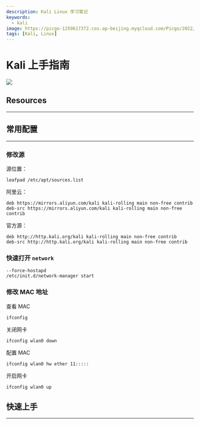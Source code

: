 ```yaml
---
description: Kali Linux 学习笔记
keywords:
  - kali
image: https://picgo-1259617372.cos.ap-beijing.myqcloud.com/Picgo/2022/01/19-11-28-23-404Lab.jpeg
tags: [Kali, Linux]
---
```


# Kali 上手指南

<img class="Badges" src="https://picgo-1259617372.cos.ap-beijing.myqcloud.com/logo_chen_%E7%B4%AB%E8%89%B2.svg"/>

## Resources

---

## 常用配置

---

### 修改源

源位置：

```
leafpad /etc/apt/sources.list
```

阿里云：

```
deb https://mirrors.aliyun.com/kali kali-rolling main non-free contrib
deb-src https://mirrors.aliyun.com/kali kali-rolling main non-free contrib
```

官方源：

```shell
deb http://http.kali.org/kali kali-rolling main non-free contrib
deb-src http://http.kali.org/kali kali-rolling main non-free contrib
```

### 快速打开 `network`

```
--force-hostapd
/etc/init.d/network-manager start
```

### 修改 MAC 地址

查看 MAC

```
ifconfig
```

关闭网卡

```
ifconfig wlan0 down
```

配置 MAC

```
ifconfig wlan0 hw ether 11:::::
```

开启网卡

```
ifconfig wlan0 up
```

## 快速上手

---
